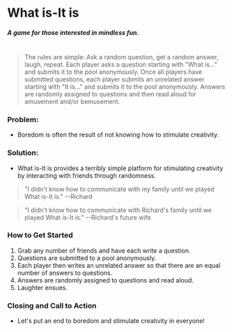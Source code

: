 # What is-It is #
##### A game for those interested in mindless fun. #####
#
#

> The rules are simple:  Ask a random question, get a random answer, laugh, repeat.  Each player asks a question starting with "What is..." and submits it to the pool anonymously.  Once all players have submitted questions, each player submits an unrelated answer starting with "It is..." and submits it to the pool anonymously.  Answers are randomly assigned to questions and then read aloud for amusement and/or bemusement.

### Problem: ###
- Boredom is often the result of not knowing how to stimulate creativity.

### Solution: ###
- What is-It is provides a terribly simple platform for stimulating creativity by interacting with friends through randomness.

> "I didn't know how to communicate with my family until we played What is-It is." --Richard

> "I didn't know how to communicate with Richard's family until we played What is-It is." --Richard's future wife

### How to Get Started ###
1. Grab any number of friends and have each write a question.
2. Questions are submitted to a pool anonymously.
3. Each player then writes an unrelated answer so that there are an equal number of answers to questions.
4. Answers are randomly assigned to questions and read aloud.
5. Laughter ensues.

### Closing and Call to Action ###
- Let's put an end to boredom and stimulate creativity in everyone!
